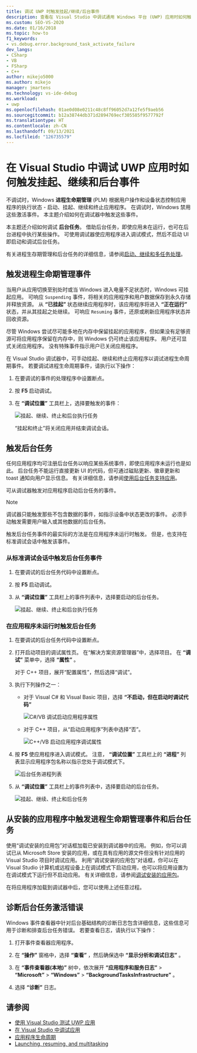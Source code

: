 ```yaml
---
title: 调试 UWP 时触发挂起/继续/后台事件
description: 查看在 Visual Studio 中调试通用 Windows 平台 (UWP) 应用时如何触发暂停、继续和后台事件。
ms.custom: SEO-VS-2020
ms.date: 01/16/2018
ms.topic: how-to
f1_keywords:
- vs.debug.error.background_task_activate_failure
dev_langs:
- CSharp
- VB
- FSharp
- C++
author: mikejo5000
ms.author: mikejo
manager: jmartens
ms.technology: vs-ide-debug
ms.workload:
- uwp
ms.openlocfilehash: 01ae0d08e0211c48c8ff96052d7a12fe5f9aeb56
ms.sourcegitcommit: b12a38744db371d2894769ecf305585f9577792f
ms.translationtype: HT
ms.contentlocale: zh-CN
ms.lasthandoff: 09/13/2021
ms.locfileid: "126735579"
---
```

# <a name="how-to-trigger-suspend-resume-and-background-events-while-debugging-uwp-apps-in-visual-studio"></a>在 Visual Studio 中调试 UWP 应用时如何触发挂起、继续和后台事件

不调试时，Windows **进程生命期管理** (PLM) 根据用户操作和设备状态控制应用程序的执行状态 - 启动、挂起、继续和终止应用程序。 在调试时，Windows 禁用这些激活事件。 本主题介绍如何在调试器中触发这些事件。

本主题还介绍如何调试 **后台任务**。 借助后台任务，即使应用未在运行，也可在后台进程中执行某些操作。 可使用调试器使应用程序进入调试模式，然后不启动 UI 即启动和调试后台任务。

有关进程生存期管理和后台任务的详细信息，请参阅[启动、继续和多任务处理](/windows/uwp/launch-resume/index)。

## <a name="trigger-process-lifetime-management-events"></a><a name="BKMK_Trigger_Process_Lifecycle_Management_events"></a> 触发进程生命期管理事件
 当用户从应用切换至别处时或当 Windows 进入电量不足状态时，Windows 可挂起应用。 可响应 `Suspending` 事件，将相关的应用程序和用户数据保存到永久存储并释放资源。 从 **“已挂起”** 状态继续应用程序时，该应用程序将进入 **“正在运行”** 状态，并从其挂起之处继续。 可响应 `Resuming` 事件，还原或刷新应用程序状态并回收资源。

 尽管 Windows 尝试尽可能多地在内存中保留挂起的应用程序，但如果没有足够资源可将应用程序保留在内存中，则 Windows 仍可终止该应用程序。 用户还可显式关闭应用程序。 没有特殊事件指示用户已关闭应用程序。

 在 Visual Studio 调试器中，可手动挂起、继续和终止应用程序以调试进程生命周期事件。 若要调试进程生命周期事件，请执行以下操作：

1. 在要调试的事件的处理程序中设置断点。

2. 按 **F5** 启动调试。

3. 在 **“调试位置”** 工具栏上，选择要触发的事件：

     ![挂起、继续、终止和后台执行任务](../debugger/media/dbg_suspendresumebackground.png)

     “挂起和终止”将关闭应用并结束调试会话。

## <a name="trigger-background-tasks"></a><a name="BKMK_Trigger_background_tasks"></a> 触发后台任务
 任何应用程序均可注册后台任务以响应某些系统事件，即使应用程序未运行也是如此。 后台任务不能运行直接更新 UI 的代码，但可通过磁贴更新、徽章更新和 toast 通知向用户显示信息。 有关详细信息，请参阅[使用后台任务支持应用](/previous-versions/windows/apps/hh977046(v=win.10))。

 可从调试器触发对应用程序启动后台任务的事件。

> [!NOTE]
> 调试器只能触发那些不包含数据的事件，如指示设备中状态更改的事件。 必须手动触发需要用户输入或其他数据的后台任务。

 触发后台任务事件的最实际的方法是在应用程序未运行时触发。 但是，也支持在标准调试会话中触发该事件。

### <a name="trigger-a-background-task-event-from-a-standard-debug-session"></a><a name="BKMK_Trigger_a_background_task_event_from_a_standard_debug_session"></a> 从标准调试会话中触发后台任务事件

1. 在要调试的后台任务代码中设置断点。

2. 按 **F5** 启动调试。

3. 从 **“调试位置”** 工具栏上的事件列表中，选择要启动的后台任务。

     ![挂起、继续、终止和后台执行任务](../debugger/media/dbg_suspendresumebackground.png)

### <a name="trigger-a-background-task-when-the-app-is-not-running"></a><a name="BKMK_Trigger_a_background_task_when_the_app_is_not_running"></a> 在应用程序未运行时触发后台任务

1. 在要调试的后台任务代码中设置断点。

2. 打开启动项目的调试属性页。 在“解决方案资源管理器”中，选择项目。 在 **“调试”** 菜单中，选择 **“属性”** 。

     对于 C++ 项目，展开“配置属性”，然后选择“调试”。

3. 执行下列操作之一：

    - 对于 Visual C# 和 Visual Basic 项目，选择 **“不启动，但在启动时调试代码”**

         ![C#/VB 调试启动应用程序属性](../debugger/media/dbg_csvb_dontlaunchapp.png "DBG_CsVb_DontLaunchApp")

    - 对于 C++ 项目，从“启动应用程序”列表中选择“否”。

         ![C++/VB 启动应用程序调试属性](../debugger/media/dbg_cppjs_dontlaunchapp.png "DBG_CppJs_DontLaunchApp")

4. 按 **F5** 使应用程序进入调试模式。 注意， **“调试位置”** 工具栏上的 **“进程”** 列表显示应用程序包名称以指示您处于调试模式下。

     ![后台任务进程列表](../debugger/media/dbg_backgroundtask_processlist.png "DBG_BackgroundTask_ProcessList")

5. 从 **“调试位置”** 工具栏上的事件列表中，选择要启动的后台任务。

     ![挂起、继续、终止和后台任务](../debugger/media/dbg_suspendresumebackground.png "DBG_SuspendResumeBackground")

## <a name="trigger-process-lifetime-management-events-and-background-tasks-from-an-installed-app"></a><a name="BKMK_Trigger_Process_Lifetime_Management_events_and_background_tasks_from_an_installed_app"></a> 从安装的应用程序中触发进程生命期管理事件和后台任务
 使用“调试安装的应用包”对话框加载已安装到调试器中的应用。 例如，你可以调试已从 Microsoft Store 安装的应用，或在具有应用的源文件但没有针对应用的 Visual Studio 项目时调试应用。 利用“调试安装的应用包”对话框，你可以在 Visual Studio 计算机或远程设备上在调试模式下启动应用，也可以将应用设置为在调试模式下运行但不启动应用。 有关详细信息，请参阅[调试安装的应用包](../debugger/debug-installed-app-package.md)。

 在将应用程序加载到调试器中后，您可以使用上述任意过程。

## <a name="diagnosing-background-task-activation-errors"></a><a name="BKMK_Diagnosing_background_task_activation_errors"></a> 诊断后台任务激活错误
 Windows 事件查看器中针对后台基础结构的诊断日志包含详细信息，这些信息可用于诊断和排查后台任务错误。 若要查看日志，请执行以下操作：

1. 打开事件查看器应用程序。

2. 在 **“操作”** 窗格中，选择 **“查看”** ，然后确保选中 **“显示分析和调试日志”** 。

3. 在 **“事件查看器(本地)”** 树中，依次展开 **“应用程序和服务日志”**  >  **“Microsoft”**  >  **“Windows”**  >  **“BackgroundTasksInfrastructure”** 。

4. 选择 **“诊断”** 日志。

## <a name="see-also"></a>请参阅
- [使用 Visual Studio 测试 UWP 应用](../test/unit-test-your-code.md)
- [在 Visual Studio 中调试应用](debugging-windows-store-and-windows-universal-apps.md)
- [应用程序生命周期](/windows/uwp/launch-resume/app-lifecycle)
- [Launching, resuming, and multitasking](/windows/uwp/launch-resume/index)
